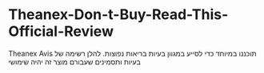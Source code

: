 # Theanex-Don-t-Buy-Read-This-Official-Review
Theanex Avis תוכננו במיוחד כדי לסייע במגוון בעיות בריאות נפוצות. להלן רשימה של בעיות ותסמינים שעבורם מוצר זה יהיה שימושי 

